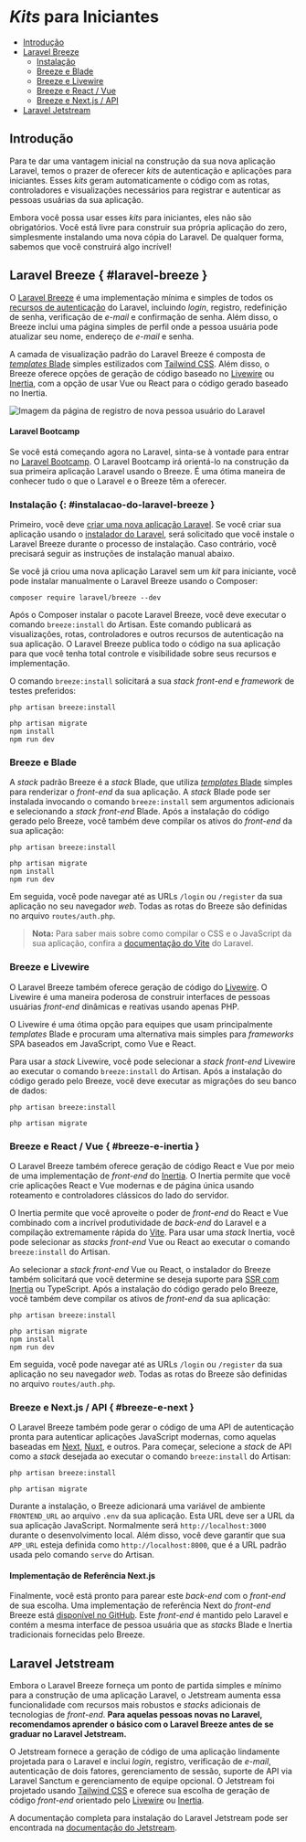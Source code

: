 <!-- source_url: https://github.com/laravel/docs/blob/11.x/starter-kits.md -->
<!-- revision: 8332d20b07cc639995649a335620b044151e6dd1 -->
<!-- status: ready -->

# _Kits_ para Iniciantes

- [Introdução](#introducao)
- [Laravel Breeze](#laravel-breeze)
  - [Instalação](#instalacao-do-laravel-breeze)
  - [Breeze e Blade](#breeze-e-blade)
  - [Breeze e Livewire](#breeze-e-livewire)
  - [Breeze e React / Vue](#breeze-e-inertia)
  - [Breeze e Next.js / API](#breeze-e-next)
- [Laravel Jetstream](#laravel-jetstream)

## Introdução

Para te dar uma vantagem inicial na construção da sua nova aplicação Laravel,
temos o prazer de oferecer _kits_ de autenticação e aplicações para iniciantes.
Esses _kits_ geram automaticamente o código com as rotas, controladores e
visualizações necessários para registrar e autenticar as pessoas usuárias da sua
aplicação.

Embora você possa usar esses _kits_ para iniciantes, eles não são obrigatórios.
Você está livre para construir sua própria aplicação do zero, simplesmente
instalando uma nova cópia do Laravel.
De qualquer forma, sabemos que você construirá algo incrível!

## Laravel Breeze { #laravel-breeze }

O [Laravel Breeze](https://github.com/laravel/breeze) é uma implementação mínima
e simples de todos os [recursos de autenticação](../authentication.md) do
Laravel, incluindo _login_, registro, redefinição de senha, verificação de
_e-mail_ e confirmação de senha.
Além disso, o Breeze inclui uma página simples de perfil onde a pessoa usuária
pode atualizar seu nome, endereço de _e-mail_ e senha.

A camada de visualização padrão do Laravel Breeze é composta de
[_templates_ Blade](../blade.md) simples estilizados com
[Tailwind CSS](https://tailwindcss.com).
Além disso, o Breeze oferece opções de geração de código baseado no
[Livewire](https://livewire.laravel.com) ou [Inertia](https://inertiajs.com),
com a opção de usar Vue ou React para o código gerado baseado no Inertia.

<img
src="https://laravel.com/img/docs/breeze-register.png"
alt="Imagem da página de registro de nova pessoa usuário do Laravel" />

#### Laravel Bootcamp

Se você está começando agora no Laravel, sinta-se à vontade para entrar no
[Laravel Bootcamp](https://bootcamp.laravel.com).
O Laravel Bootcamp irá orientá-lo na construção da sua primeira aplicação
Laravel usando o Breeze.
É uma ótima maneira de conhecer tudo o que o Laravel e o Breeze têm a oferecer.

### Instalação {: #instalacao-do-laravel-breeze }

Primeiro, você deve [criar uma nova aplicação Laravel](instalacao.md).
Se você criar sua aplicação usando o
[instalador do Laravel](instalacao.md#criando-um-projeto-laravel), será
solicitado que você instale o Laravel Breeze durante o processo de instalação.
Caso contrário, você precisará seguir as instruções de instalação manual abaixo.

Se você já criou uma nova aplicação Laravel sem um _kit_ para iniciante, você
pode instalar manualmente o Laravel Breeze usando o Composer:

```shell
composer require laravel/breeze --dev
```

Após o Composer instalar o pacote Laravel Breeze, você deve executar o comando
`breeze:install` do Artisan.
Este comando publicará as visualizações, rotas, controladores e outros recursos
de autenticação na sua aplicação.
O Laravel Breeze publica todo o código na sua aplicação para que você tenha
total controle e visibilidade sobre seus recursos e implementação.

O comando `breeze:install` solicitará a sua _stack front-end_ e _framework_ de
testes preferidos:

```shell
php artisan breeze:install

php artisan migrate
npm install
npm run dev
```

### Breeze e Blade

A _stack_ padrão Breeze é a _stack_ Blade, que utiliza
[_templates_ Blade](../blade.md) simples para renderizar o _front-end_ da sua
aplicação.
A _stack_ Blade pode ser instalada invocando o comando `breeze:install` sem
argumentos adicionais e selecionando a _stack front-end_ Blade.
Após a instalação do código gerado pelo Breeze, você também deve compilar os
ativos do _front-end_ da sua aplicação:

```shell
php artisan breeze:install

php artisan migrate
npm install
npm run dev
```

Em seguida, você pode navegar até as URLs `/login` ou `/register` da sua
aplicação no seu navegador _web_.
Todas as rotas do Breeze são definidas no arquivo `routes/auth.php`.

> **Nota:**
> Para saber mais sobre como compilar o CSS e o JavaScript da sua aplicação,
> confira a [documentação do Vite](../vite.md#running-vite) do Laravel.

### Breeze e Livewire

O Laravel Breeze também oferece geração de código do
[Livewire](https://livewire.laravel.com).
O Livewire é uma maneira poderosa de construir interfaces de pessoas usuárias
_front-end_ dinâmicas e reativas usando apenas PHP.

O Livewire é uma ótima opção para equipes que usam principalmente _templates_
Blade e procuram uma alternativa mais simples para _frameworks_ SPA baseados em
JavaScript, como Vue e React.

Para usar a _stack_ Livewire, você pode selecionar a _stack front-end_ Livewire
ao executar o comando `breeze:install` do Artisan.
Após a instalação do código gerado pelo Breeze, você deve executar as migrações
do seu banco de dados:

```shell
php artisan breeze:install

php artisan migrate
```

### Breeze e React / Vue { #breeze-e-inertia }

O Laravel Breeze também oferece geração de código React e Vue por meio de uma
implementação de _front-end_ do [Inertia](https://inertiajs.com).
O Inertia permite que você crie aplicações React e Vue modernas e de página
única usando roteamento e controladores clássicos do lado do servidor.

O Inertia permite que você aproveite o poder de _front-end_ do React e Vue
combinado com a incrível produtividade de _back-end_ do Laravel e a compilação
extremamente rápida do [Vite](https://vitejs.dev).
Para usar uma _stack_ Inertia, você pode selecionar as _stacks front-end_ Vue ou
React ao executar o comando `breeze:install` do Artisan.

Ao selecionar a _stack front-end_ Vue ou React, o instalador do Breeze também
solicitará que você determine se deseja suporte para
[SSR com Inertia](https://inertiajs.com/server-side-rendering) ou TypeScript.
Após a instalação do código gerado pelo Breeze, você também deve compilar os
ativos de _front-end_ da sua aplicação:

```shell
php artisan breeze:install

php artisan migrate
npm install
npm run dev
```

Em seguida, você pode navegar até as URLs `/login` ou `/register` da sua
aplicação no seu navegador _web_.
Todas as rotas do Breeze são definidas no arquivo `routes/auth.php`.

### Breeze e Next.js / API { #breeze-e-next }

O Laravel Breeze também pode gerar o código de uma API de autenticação pronta
para autenticar aplicações JavaScript modernas, como aquelas baseadas em
[Next](https://nextjs.org), [Nuxt](https://nuxt.com), e outros.
Para começar, selecione a _stack_ de API como a _stack_ desejada ao executar o
comando `breeze:install` do Artisan:

```shell
php artisan breeze:install

php artisan migrate
```

Durante a instalação, o Breeze adicionará uma variável de ambiente
`FRONTEND_URL` ao arquivo `.env` da sua aplicação.
Esta URL deve ser a URL da sua aplicação JavaScript.
Normalmente será `http://localhost:3000` durante o desenvolvimento local.
Além disso, você deve garantir que sua `APP_URL` esteja definida como
`http://localhost:8000`, que é a URL padrão usada pelo comando `serve` do
Artisan.

#### Implementação de Referência Next.js

Finalmente, você está pronto para parear este _back-end_ com o _front-end_ de
sua escolha.
Uma implementação de referência Next do _front-end_ Breeze está
[disponível no GitHub](https://github.com/laravel/breeze-next).
Este _front-end_ é mantido pelo Laravel e contém a mesma interface de pessoa
usuária que as _stacks_ Blade e Inertia tradicionais fornecidas pelo Breeze.

## Laravel Jetstream

Embora o Laravel Breeze forneça um ponto de partida simples e mínimo para a
construção de uma aplicação Laravel, o Jetstream aumenta essa funcionalidade com
recursos mais robustos e _stacks_ adicionais de tecnologias de _front-end_.
**Para aquelas pessoas novas no Laravel, recomendamos aprender o básico com o
Laravel Breeze antes de se graduar no Laravel Jetstream.**

O Jetstream fornece a geração de código de uma aplicação lindamente projetada
para o Laravel e inclui _login_, registro, verificação de _e-mail_, autenticação
de dois fatores, gerenciamento de sessão, suporte de API via Laravel Sanctum e
gerenciamento de equipe opcional.
O Jetstream foi projetado usando [Tailwind CSS](https://tailwindcss.com) e
oferece sua escolha de geração de código _front-end_ orientado pelo
[Livewire](https://livewire.laravel.com) ou [Inertia](https://inertiajs.com).

A documentação completa para instalação do Laravel Jetstream pode ser encontrada
na [documentação do Jetstream](https://jetstream.laravel.com).

